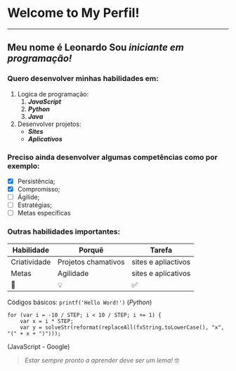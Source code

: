 # Welcome to My Perfil!
***
## Meu nome é **Leonardo** Sou *iniciante em programação!*

### Quero desenvolver minhas habilidades em:
1. Logica de programação:
    1. *__JavaScript__*
    2. *__Python__*
    3. **_Java_**
2. Desenvolver projetos:
    * **_Sites_**
    * **_Aplicativos_**

### Preciso ainda desenvolver algumas competências como por exemplo:
- [x] Persistência;
- [x] Compromisso;
- [ ] Ágilide;
- [ ] Estratégias;
- [ ] Metas específicas

### Outras habilidades importantes:
**Habilidade** | **Porquê** | **Tarefa**
---|---|---
Criatividade | Projetos chamativos | sites e apliactivos
Metas | Agilidade | sites e aplicativos
:raising_hand: | :bulb: | :white_check_mark:

Códigos básicos:
`printf('Hello Word!')` (*Python*)

```
for (var i = -10 / STEP; i < 10 / STEP; i += 1) {
    var x = i * STEP;
    var y = solveStr(reformat(replaceAll(fxString.toLowerCase(), "x", "(" + x + ")")));
```  
(JavaScript - Google)

> _Estar sempre pronto a aprender deve ser um lema!_ :nerd_face:
